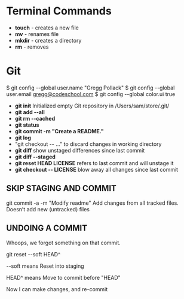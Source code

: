 # Terminal Commands

- **touch** _<filename>_ - creates a new file
- **mv** _<oldfilename>_ _<newfilename>_ - renames file
- **mkdir** - creates a directory
- **rm** - removes

# Git


$ git config --global user.name "Gregg Pollack"
$ git config --global user.email gregg@codeschool.com
$ git config --global color.ui true

- **git init** Initialized empty Git repository in /Users/sam/store/.git/
- **git add --all**
- **git rm --cached <filename>**
- **git status**
- **git commit -m "Create a README."**
- **git log**
- "git checkout -- <filename>..." to discard changes in working directory
- **git diff** show unstaged differences since last commit
- **git diff --staged**
- **git reset HEAD LICENSE** refers to last commit and will unstage it
- **git checkout -- LICENSE** blow away all changes since last commit

## SKIP STAGING AND COMMIT

git commit -a -m "Modify readme" Add changes from all tracked files. Doesn’t add new (untracked) files

## UNDOING A COMMIT

Whoops, we forgot something on that commit.

git reset --soft HEAD^  

--soft means Reset into staging

HEAD^ means Move to commit before "HEAD"

Now I can make changes, and re-commit